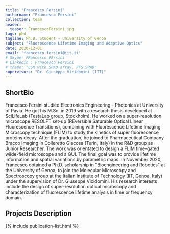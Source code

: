 ```yaml
---
title: "Francesco Fersini"
authorname: "Francesco Fersini"
collection: team
header:
  teaser: FrancescoFersini.jpg
tags: phd
tagline: Ph.D. Student - University of Genoa
subject: "Fluorescence Lifetime Imaging and Adaptive Optics"
date: 2020-12-01
email: 'francesco.fersini@iit.it'
# Skype: FRancesco FErsini
# Linkedin : Frnacesco Fersini
# theme: "LSM with SPAD array, FFS SPAD"
supervisors: "Dr. Giuseppe Vicidomini (IIT)"
---
```


<h2>ShortBio</h2>
<p align= "justify">

Francesco Fersini studied Electronics Engineering - Photonics at University of Pavia. He got his M.Sc. in 2019 with a research thesis developed at SciLifeLab (TestaLab group, Stockholm). He worked on a super-resolution microscope RESOLFT set-up (REversible Saturable Optical Linear Fluorescence Transitions), combining with Fluorescence Lifetime Imaging Microscopy technique (FLIM) to study the kinetics of super fluorescence proteins decay.
After the graduation, he joined to Pharmaceutical Company Bracco Imaging in Colleretto Giacosa (Turin, Italy) in the R&D group as Junior Researcher. The work was orientated to design a FLIM time-gated wilde-field microscope and a GUI. The final goal was to provide lifetime information and spatial variations by parametric maps.
In November 2020, Francesco obtained a Ph.D. scholarship in "Bioengineering and Robotics" at the University of Genoa, to join the Molecular Microscopy and Spectroscopy group at the Italian Institute of Technology (IIT, Genoa, Italy) under the supervision of Dr. Giuseppe Vicidomini.
His research interests include the design of super-resolution optical microscopy and characterization of fluorescence lifetime analysis in time or frequency domain.

<h2>Projects Description</h2>
<p align= "justify">

<!---{% include author-research-themes.html %}--->
<!---{% include team-member-collaborators.html %}--->
{% include publication-list.html %}
